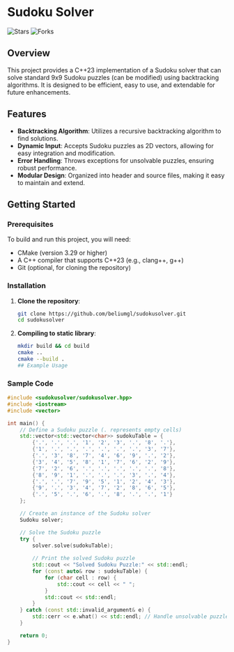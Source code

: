 # Sudoku Solver

![Stars](https://img.shields.io/github/stars/beliumgl/sudokusolver?style=social)
![Forks](https://img.shields.io/github/forks/beliumgl/sudokusolver?style=social)

## Overview

This project provides a C++23 implementation of a Sudoku solver that can solve standard 9x9 Sudoku puzzles (can be modified) using backtracking algorithms. It is designed to be efficient, easy to use, and extendable for future enhancements.

## Features

- **Backtracking Algorithm**: Utilizes a recursive backtracking algorithm to find solutions.
- **Dynamic Input**: Accepts Sudoku puzzles as 2D vectors, allowing for easy integration and modification.
- **Error Handling**: Throws exceptions for unsolvable puzzles, ensuring robust performance.
- **Modular Design**: Organized into header and source files, making it easy to maintain and extend.

## Getting Started

### Prerequisites

To build and run this project, you will need:

- CMake (version 3.29 or higher)
- A C++ compiler that supports C++23 (e.g., clang++, g++)
- Git (optional, for cloning the repository)

### Installation

1. **Clone the repository**:
   ```bash
   git clone https://github.com/beliumgl/sudokusolver.git
   cd sudokusolver
2. **Compiling to static library**:
   ```bash
   mkdir build && cd build
   cmake ..
   cmake --build .
   ## Example Usage

### Sample Code

```cpp
#include <sudokusolver/sudokusolver.hpp>
#include <iostream>
#include <vector>

int main() {
    // Define a Sudoku puzzle (. represents empty cells)
    std::vector<std::vector<char>> sudokuTable = {
        {'.', '.', '.', '1', '2', '3', '.', '8', '.'},
        {'1', '.', '.', '.', '.', '.', '.', '3', '7'},
        {'.', '3', '8', '7', '4', '6', '9', '.', '2'},
        {'3', '4', '5', '8', '1', '7', '6', '2', '9'},
        {'7', '2', '6', '.', '.', '.', '.', '.', '8'},
        {'8', '9', '1', '.', '.', '.', '3', '.', '4'},
        {'.', '.', '7', '9', '5', '1', '2', '4', '3'},
        {'9', '.', '3', '4', '7', '2', '8', '6', '5'},
        {'.', '5', '.', '6', '.', '8', '.', '.', '1'}
    };

    // Create an instance of the Sudoku solver
    Sudoku solver;

    // Solve the Sudoku puzzle
    try {
        solver.solve(sudokuTable);
        
        // Print the solved Sudoku puzzle
        std::cout << "Solved Sudoku Puzzle:" << std::endl;
        for (const auto& row : sudokuTable) {
            for (char cell : row) {
                std::cout << cell << " ";
            }
            std::cout << std::endl;
        }
    } catch (const std::invalid_argument& e) {
        std::cerr << e.what() << std::endl; // Handle unsolvable puzzle case
    }

    return 0;
}
